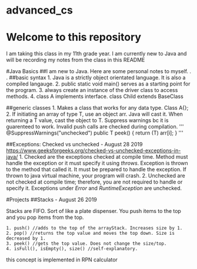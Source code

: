 # advanced_cs
# Welcome to this repository
I am taking this class in my 11th grade year. I am currently new to Java and will be recording my notes from the class in this README


#Java Basics
##I am new to Java. Here are some personal notes to myself.
.
.
##basic syntax
	1. Java is a strictly object orientated language. It is also a compiled langauge. 
	2. public static void main() serves as a starting point for the program.
	3. always create an instance of the driver class to access methods. 
	4. class A implements interface. class Child extends BaseClass

##generic classes
	1. Makes a class that works for any data type. Class A<T>{};
	2. If initiating an array of type T, use an object arr. Java will cast it. When returning
	   a T value, cast the object to T. Suppress warnings bc it is guarenteed to work. Invalid push calls are checked during compilation.
'''
@SuppressWarnings("unchecked")
public T peek()
{
	return (T) arr[i];
}
'''

##Exceptions: Checked vs unchecked - August 28 2019
https://www.geeksforgeeks.org/checked-vs-unchecked-exceptions-in-java/
	1. Checked are the exceptions checked at compile time. Method must handle the exception or it must
	   specify it using _throws_. Exception is thrown to the method that called it. It must be prepared to handle the exception. If thrown to java virtual machine, your program will crash.
	2. Unchecked are not checked at compile time; therefore, you are not required to handle or specify it.    Exceptions under _Error_ and _RuntimeException_ are unchecked.

#Projects
##Stacks - August 26 2019

Stacks are FIFO. Sort of like a plate dispenser. You push items to the top and you pop items from the top. 

	1. push() //adds to the top of the arrayStack. Increases size by 1.
	2. pop() //returns the top value and moves the top down. Size is decreased by 1.
	3. peek() //gets the top value. Does not change the size/top.
	4. isFull(), isEmpty(), size() //self-explanatory.
this concept is implemented in RPN calculator





